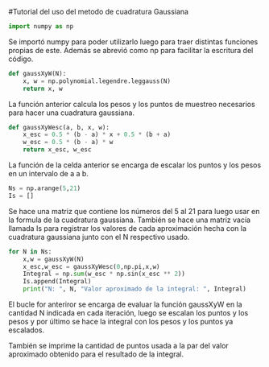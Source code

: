 #Tutorial del uso del metodo de cuadratura Gaussiana

```python
import numpy as np
```

Se importó numpy para poder utilizarlo luego para traer distintas funciones propias de este. Además se abrevió como np para facilitar la escritura del código.

```python
def gaussXyW(N):
    x, w = np.polynomial.legendre.leggauss(N)
    return x, w
```

La función anterior calcula los pesos y los puntos de muestreo necesarios para hacer una cuadratura gaussiana.

```python
def gaussXyWesc(a, b, x, w):
    x_esc = 0.5 * (b - a) * x + 0.5 * (b + a)
    w_esc = 0.5 * (b - a) * w
    return x_esc, w_esc
```

La función de la celda anterior se encarga de escalar los puntos
y los pesos en un intervalo de a a b.

```python
Ns = np.arange(5,21)
Is = []
```

Se hace una matriz que contiene los números del 5 al 21
para luego usar en la formula de la cuadratura gaussiana.
También se hace una matriz vacía llamada Is para 
registrar los valores de cada aproximación hecha con la 
cuadratura gaussiana junto con el N respectivo usado.

```python
for N in Ns:
    x,w = gaussXyW(N)
    x_esc,w_esc = gaussXyWesc(0,np.pi,x,w)
    Integral = np.sum(w_esc * np.sin(x_esc ** 2))
    Is.append(Integral)
    print("N: ", N, "Valor aproximado de la integral: ", Integral)
```
El bucle for anteriror se encarga de evaluar la función gaussXyW en la 
cantidad N indicada en cada iteración, luego se escalan los puntos y los pesos 
y por último se hace la integral con los pesos y los puntos ya escalados.

También se imprime la cantidad de puntos usada a la par del valor aproximado obtenido
para el resultado de la integral.
